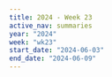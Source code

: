 ```yaml
---
title: 2024 - Week 23
active_nav: summaries
year: "2024"
week: "wk23"
start_date: "2024-06-03"
end_date: "2024-06-09"
---
```

